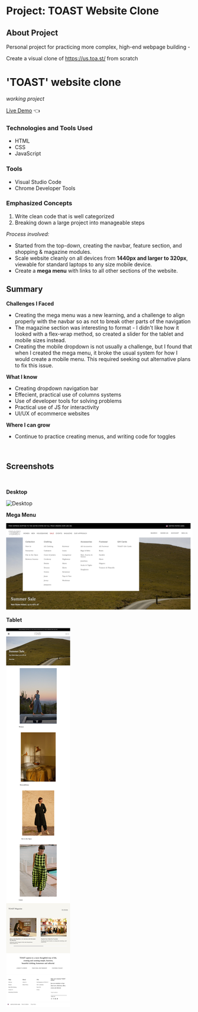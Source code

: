 # Project: TOAST Website Clone


## **About Project**


Personal project for practicing more complex, high-end webpage building -

Create a visual clone of https://us.toa.st/ from scratch


# 'TOAST' website clone
*working project*

[Live Demo](https://lpasqualone.github.io/toast-site-clone/) 👈

### **Technologies and Tools Used**

* HTML
* CSS
* JavaScript

### Tools
* Visual Studio Code
* Chrome Developer Tools

### **Emphasized Concepts**

1. Write clean code that is well categorized
2. Breaking down a large project into manageable steps

*Process involved:*
  - Started from the top-down, creating the navbar, feature section, and shopping & magazine modules.
  - Scale website cleanly on all devices from **1440px and larger to 320px**, viewable for standard laptops to any size mobile device.
  - Create a **mega menu** with links to all other sections of the website.

## **Summary**

**Challenges I Faced**
* Creating the mega menu was a new learning, and a challenge to align properly with the navbar so as not to break other parts of the navigation 
* The magazine section was interesting to format - I didn't like how it looked with a  flex-wrap method, so created a slider for the tablet and mobile sizes instead.
* Creating the mobile dropdown is not usually a challenge, but I found that when I created the mega menu, it broke the usual system for how I would create a mobile menu. This required seeking out alternative plans to fix this issue.

**What I know**
* Creating dropdown navigation bar
* Effecient, practical use of columns systems
* Use of developer tools for solving problems
* Practical use of JS for interactivity
* UI/UX of ecommerce websites

**Where I can grow**
* Continue to practice creating menus, and writing code for toggles

<br>

## **Screenshots**

<br>

**Desktop**<br>

![Desktop](toastSH-desktop.png)

**Mega Menu**<br>

![Desktop](toastSH-mega-menu.png)

**Tablet**

![Mobile](toastSH-tablet.png)
